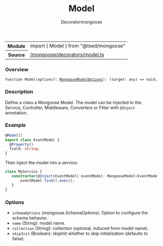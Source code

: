 
<header class="symbol-info-header"><h1 id="model">Model</h1><label class="symbol-info-type-label decorator">Decorator</label><label class="api-type-label mongoose" title="mongoose">mongoose</label></header>
<!-- summary -->
<section class="symbol-info"><table class="is-full-width"><tbody><tr><th>Module</th><td><div class="lang-typescript"><span class="token keyword">import</span> { Model }&nbsp;<span class="token keyword">from</span>&nbsp;<span class="token string">"@tsed/mongoose"</span></div></td></tr><tr><th>Source</th><td><a href="https://github.com/Romakita/ts-express-decorators/blob/v4.15.2/src//mongoose/decorators/model.ts#L0-L0">/mongoose/decorators/model.ts</a></td></tr></tbody></table></section>
<!-- overview -->


### Overview


<pre><code class="typescript-lang ">function <span class="token function">Model</span><span class="token punctuation">(</span>options?<span class="token punctuation">:</span> <a href="#api/mongoose/mongoosemodeloptions"><span class="token">MongooseModelOptions</span></a><span class="token punctuation">)</span><span class="token punctuation">:</span> <span class="token punctuation">(</span>target<span class="token punctuation">:</span> <span class="token keyword">any</span><span class="token punctuation">)</span> => <span class="token keyword">void</span><span class="token punctuation">;</span></code></pre>


<!-- Parameters -->

<!-- Description -->


### Description

Define a class a Mongoose Model. The model can be injected to the Service, Controller, Middleware, Converters or Filter with
`@Inject` annotation.

### Example

```typescript
@Model()
export class EventModel {
  @Property()
  field: string;
}
```

Then inject the model into a service:

```typescript
class MyService {
   constructor(@Inject(EventModel) eventModel: MongooseModel<EventModel>) {
       eventModel.find().exec();
   }
}
```

### Options

- `schemaOptions` (mongoose.SchemaOptions): Option to configure the schema behavior.
- `name` (String): model name.
- `collection` (String): collection (optional, induced from model name).
- `skipInit` (Boolean): skipInit whether to skip initialization (defaults to false).

<!-- Members -->

